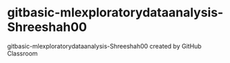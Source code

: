# gitbasic-mlexploratorydataanalysis-Shreeshah00
gitbasic-mlexploratorydataanalysis-Shreeshah00 created by GitHub Classroom
